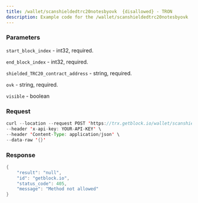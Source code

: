 ```yaml
---
title: /wallet/scanshieldedtrc20notesbyovk  {disallowed} - TRON
description: Example code for the /wallet/scanshieldedtrc20notesbyovk  {disallowed} rest method. Сomplete guide on how to use /wallet/scanshieldedtrc20notesbyovk  {disallowed} rest in GetBlock.io Web3 documentation.
---
```


### Parameters


`start_block_index` - int32, required.

`end_block_index` - int32, required.

`shielded_TRC20_contract_address` - string, required.

`ovk` - string, required.

`visible` - boolean

### Request

``` java
curl --location --request POST 'https://trx.getblock.io/wallet/scanshieldedtrc20notesbyovk' \
--header 'x-api-key: YOUR-API-KEY' \
--header 'Content-Type: application/json' \
--data-raw '{}'
```

###  Response

``` java
{
    "result": "null",
    "id": "getblock.io",
    "status_code": 405,
    "message": "Method not allowed"
}
```


